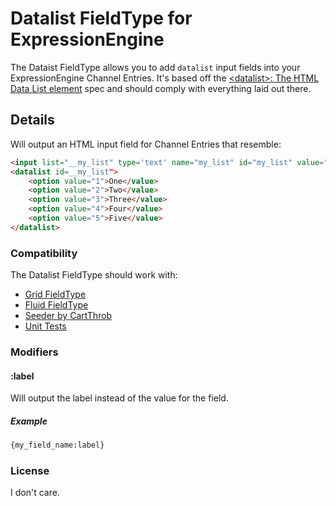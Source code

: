 # Datalist FieldType for ExpressionEngine 

The Dataist FieldType allows you to add `datalist` input fields into your ExpressionEngine Channel Entries. It's based off the [<datalist\>: The HTML Data List element](https://developer.mozilla.org/en-US/docs/Web/HTML/Element/datalist) spec and should comply with everything laid out there.

## Details
Will output an HTML input field for Channel Entries that resemble:

```html
<input list="__my_list" type='text' name="my_list" id="my_list" value="5" />
<datalist id=__my_list">
    <option value="1">One</value>
    <option value="2">Two</value>
    <option value="3">Three</value>
    <option value="4">Four</value>
    <option value="5">Five</value>
</datalist>
```

### Compatibility

The Datalist FieldType should work with:

- [Grid FieldType](https://docs.expressionengine.com/latest/fieldtypes/grid.html "Grid FieldType")
- [Fluid FieldType](https://docs.expressionengine.com/latest/fieldtypes/fluid.html "Fluid FieldType")
- [Seeder by CartThrob](https://expressionengine.com/add-ons/seeder-by-cartthrob "Seeder By CartThrob")
- [Unit Tests](https://github.com/mithra62/ee-unit-tests "Unit Tests")

### Modifiers

#### :label
Will output the label instead of the value for the field.

##### Example
```html
{my_field_name:label}
```

### License

I don't care. 